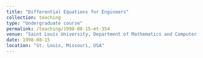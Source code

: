 ```yaml
---
title: "Differential Equations for Engineers"
collection: teaching
type: "Undergraduate course"
permalink: /teaching/1998-08-15-mt-354
venue: "Saint Louis University, Department of Mathematics and Computer Science"
date: 1998-08-15
location: "St. Louis, Missouri, USA"
---
```


